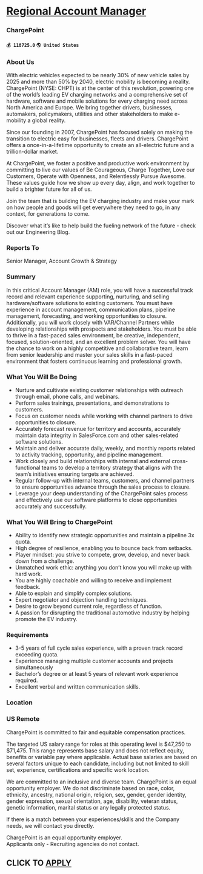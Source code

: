 # [Regional Account Manager](https://www.remotewlb.com/apply/regional-account-manager-63772)  
### ChargePoint  
#### `💰 118725.0` `🌎 United States`  

### About Us

With electric vehicles expected to be nearly 30% of new vehicle sales by 2025 and more than 50% by 2040, electric mobility is becoming a reality. ChargePoint (NYSE: CHPT) is at the center of this revolution, powering one of the world’s leading EV charging networks and a comprehensive set of hardware, software and mobile solutions for every charging need across North America and Europe. We bring together drivers, businesses, automakers, policymakers, utilities and other stakeholders to make e-mobility a global reality.

Since our founding in 2007, ChargePoint has focused solely on making the transition to electric easy for businesses, fleets and drivers. ChargePoint offers a once-in-a-lifetime opportunity to create an all-electric future and a trillion-dollar market.

At ChargePoint, we foster a positive and productive work environment by committing to live our values of Be Courageous, Charge Together, Love our Customers, Operate with Openness, and Relentlessly Pursue Awesome. These values guide how we show up every day, align, and work together to build a brighter future for all of us.

Join the team that is building the EV charging industry and make your mark on how people and goods will get everywhere they need to go, in any context, for generations to come.

Discover what it’s like to help build the fueling network of the future - check out our Engineering Blog.

### Reports To

Senior Manager, Account Growth & Strategy

### Summary

In this critical Account Manager (AM) role, you will have a successful track record and relevant experience supporting, nurturing, and selling hardware/software solutions to existing customers. You must have experience in account management, communication plans, pipeline management, forecasting, and working opportunities to closure. Additionally, you will work closely with VAR/Channel Partners while developing relationships with prospects and stakeholders. You must be able to thrive in a fast-paced sales environment, be creative, independent, focused, solution-oriented, and an excellent problem solver. You will have the chance to work on a highly competitive and collaborative team, learn from senior leadership and master your sales skills in a fast-paced environment that fosters continuous learning and professional growth.

### What You Will Be Doing

  * Nurture and cultivate existing customer relationships with outreach through email, phone calls, and webinars. 
  * Perform sales trainings, presentations, and demonstrations to customers. 
  * Focus on customer needs while working with channel partners to drive opportunities to closure. 
  * Accurately forecast revenue for territory and accounts, accurately maintain data integrity in SalesForce.com and other sales-related software solutions. 
  * Maintain and deliver accurate daily, weekly, and monthly reports related to activity tracking, opportunity, and pipeline management. 
  * Work closely and build relationships with internal and external cross-functional teams to develop a territory strategy that aligns with the team’s initiatives ensuring targets are achieved. 
  * Regular follow-up with internal teams, customers, and channel partners to ensure opportunities advance through the sales process to closure. 
  * Leverage your deep understanding of the ChargePoint sales process and effectively use our software platforms to close opportunities accurately and successfully. 

### What You Will Bring to ChargePoint

  * Ability to identify new strategic opportunities and maintain a pipeline 3x quota. 
  * High degree of resilience, enabling you to bounce back from setbacks. 
  * Player mindset: you strive to compete, grow, develop, and never back down from a challenge. 
  * Unmatched work ethic: anything you don’t know you will make up with hard work. 
  * You are highly coachable and willing to receive and implement feedback. 
  * Able to explain and simplify complex solutions. 
  * Expert negotiator and objection handling techniques. 
  * Desire to grow beyond current role, regardless of function. 
  * A passion for disrupting the traditional automotive industry by helping promote the EV industry. 

### **Requirements**

  * 3-5 years of full cycle sales experience, with a proven track record exceeding quota. 
  * Experience managing multiple customer accounts and projects simultaneously 
  * Bachelor’s degree or at least 5 years of relevant work experience required. 
  * Excellent verbal and written communication skills. 

### **Location**

### US Remote

ChargePoint is committed to fair and equitable compensation practices.

The targeted US salary range for roles at this operating level is $47,250 to $71,475. This range represents base salary and does not reflect equity, benefits or variable pay where applicable. Actual base salaries are based on several factors unique to each candidate, including but not limited to skill set, experience, certifications and specific work location.

We are committed to an inclusive and diverse team. ChargePoint is an equal opportunity employer. We do not discriminate based on race, color, ethnicity, ancestry, national origin, religion, sex, gender, gender identity, gender expression, sexual orientation, age, disability, veteran status, genetic information, marital status or any legally protected status.

If there is a match between your experiences/skills and the Company needs, we will contact you directly.

ChargePoint is an equal opportunity employer.  
Applicants only - Recruiting agencies do not contact.

  
## CLICK TO [APPLY](https://www.remotewlb.com/apply/regional-account-manager-63772)

